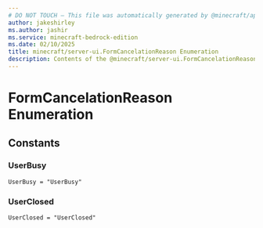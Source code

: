 ```yaml
---
# DO NOT TOUCH — This file was automatically generated by @minecraft/api-docs-generator, to report problems file an issue at https://github.com/Mojang/minecraft-scripting-libraries
author: jakeshirley
ms.author: jashir
ms.service: minecraft-bedrock-edition
ms.date: 02/10/2025
title: minecraft/server-ui.FormCancelationReason Enumeration
description: Contents of the @minecraft/server-ui.FormCancelationReason enumeration.
---
```

# FormCancelationReason Enumeration

## Constants
### **UserBusy**
`UserBusy = "UserBusy"`
### **UserClosed**
`UserClosed = "UserClosed"`
